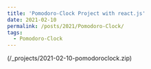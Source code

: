 ```yaml
---
title: 'Pomodoro-Clock Project with react.js'
date: 2021-02-10
permalink: /posts/2021/Pomodoro-Clock/
tags:
  - Pomodoro-Clock 
---
```


(/_projects/2021-02-10-pomodoroclock.zip)
